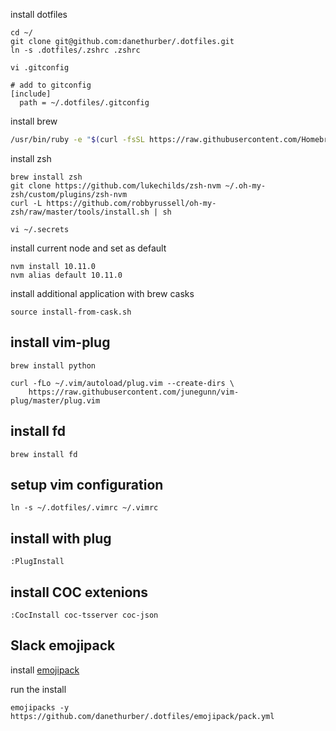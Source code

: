 install dotfiles

```
cd ~/
git clone git@github.com:danethurber/.dotfiles.git
ln -s .dotfiles/.zshrc .zshrc

vi .gitconfig

# add to gitconfig
[include]
  path = ~/.dotfiles/.gitconfig
```

install brew

```bash
/usr/bin/ruby -e "$(curl -fsSL https://raw.githubusercontent.com/Homebrew/install/master/install)"
```

install zsh

```
brew install zsh
git clone https://github.com/lukechilds/zsh-nvm ~/.oh-my-zsh/custom/plugins/zsh-nvm
curl -L https://github.com/robbyrussell/oh-my-zsh/raw/master/tools/install.sh | sh
```

```
vi ~/.secrets
```

install current node and set as default

```
nvm install 10.11.0
nvm alias default 10.11.0
```

install additional application with brew casks

```
source install-from-cask.sh
```

## install vim-plug

```
brew install python

curl -fLo ~/.vim/autoload/plug.vim --create-dirs \
    https://raw.githubusercontent.com/junegunn/vim-plug/master/plug.vim
```

## install fd

```
brew install fd
```

## setup vim configuration

```
ln -s ~/.dotfiles/.vimrc ~/.vimrc
```

## install with plug

```
:PlugInstall
```

## install COC extenions

```
:CocInstall coc-tsserver coc-json
```

## Slack emojipack

install [emojipack](https://github.com/lambtron/emojipacks)

run the install

`emojipacks -y https://github.com/danethurber/.dotfiles/emojipack/pack.yml`
